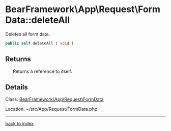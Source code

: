 # BearFramework\App\Request\FormData::deleteAll

Deletes all form data.

```php
public self deleteAll ( void )
```

## Returns

&nbsp;&nbsp;&nbsp;&nbsp;&nbsp;&nbsp;Returns a reference to itself.

## Details

Class: [BearFramework\App\Request\FormData](bearframework.app.request.formdata.class.md)

Location: ~/src/App/Request/FormData.php

---

[back to index](index.md)

